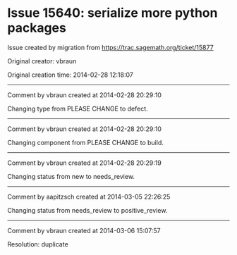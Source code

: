 # Issue 15640: serialize more python packages

Issue created by migration from https://trac.sagemath.org/ticket/15877

Original creator: vbraun

Original creation time: 2014-02-28 12:18:07




---

Comment by vbraun created at 2014-02-28 20:29:10

Changing type from PLEASE CHANGE to defect.


---

Comment by vbraun created at 2014-02-28 20:29:10

Changing component from PLEASE CHANGE to build.


---

Comment by vbraun created at 2014-02-28 20:29:19

Changing status from new to needs_review.


---

Comment by aapitzsch created at 2014-03-05 22:26:25

Changing status from needs_review to positive_review.


---

Comment by vbraun created at 2014-03-06 15:07:57

Resolution: duplicate
